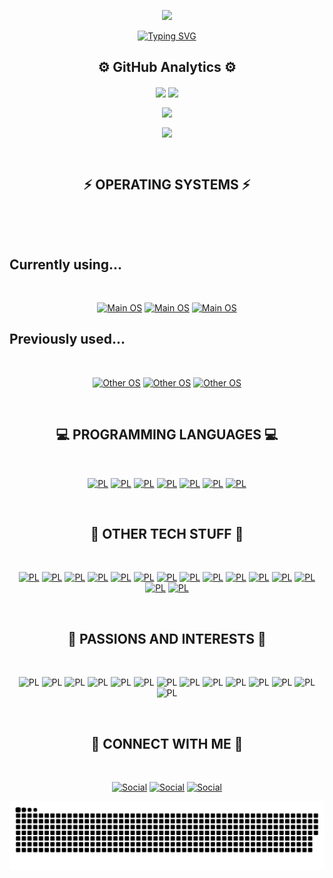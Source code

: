 <p align="center">
<img src="https://capsule-render.vercel.app/api?type=waving&color=timeGradient&height=300&&section=header&text=HI%20THERE!&fontSize=90&fontAlign=50&fontAlignY=30&desc=I%20am%20turtul!&descAlign=50&descSize=30&animation=twinkling">
</p>

<p align="center"> <a href="https://git.io/typing-svg"><img src="https://readme-typing-svg.herokuapp.com?font=Fira+Code&pause=1000&center=true&width=550&lines=Welcome+to+my+Github+profile!;+I+like+AI,+maths+and+programming.+;+I+am+interested+in+quantum+computing." alt="Typing SVG" /></a> </p>

<h2 align="center">⚙️ GitHub Analytics ⚙️</h2>

<p align="center">
<img align="center" width="400" src="https://github-readme-stats.vercel.app/api?username=turtulin&show_icons=true&theme=github_dark&hide_border=true"> 
<img align="center" width="400" src="https://streak-stats.demolab.com?user=turtulin&theme=github-dark&hide_border=true"> 
</p>
<p align="center">
<img align="center" width="400" src="https://github-profile-summary-cards.vercel.app/api/cards/repos-per-language?username=turtulin&theme=github_dark&hide_border=true" > 
</p>
<p align="center">
<img align="center" width="800" src="https://github-profile-summary-cards.vercel.app/api/cards/profile-details?username=turtulin&theme=github_dark&show_icons=true&bg_color=0111111"> 
</p>

<br> <h2 align="center">⚡ OPERATING SYSTEMS ⚡</h2>
<br> <p align="center"> 
<br> <h2 align="left">Currently using...</h2>
<br> <p align="center"> 
[![Main OS](https://img.shields.io/badge/EndeavourOS-7F7FFF?style=for-the-badge&logo=endeavouros&logoColor=ffffff)](https://endeavouros.com/)
[![Main OS](https://img.shields.io/badge/Debian-A81D33?style=for-the-badge&logo=debian&logoColor=ffffff)](https://www.debian.org/)
[![Main OS](https://img.shields.io/badge/Windows-0078D4?style=for-the-badge&logo=windows11&logoColor=ffffff)](https://www.microsoft.com/en-us/windows)
<br> <h2 align="left">Previously used...</h2>
<br> <p align="center"> 
[![Other OS](https://img.shields.io/badge/Ubuntu-E95420?style=for-the-badge&logo=ubuntu&logoColor=ffffff)](https://ubuntu.com/)
[![Other OS](https://img.shields.io/badge/Raspbian-A22846?style=for-the-badge&logo=raspberrypi&logoColor=ffffff)](https://www.raspberrypi.com/software/)
[![Other OS](https://img.shields.io/badge/ParrotOS-40AEF0?style=for-the-badge&logo=linux&logoColor=ffffff)](https://www.parrotsec.org/)
</p>

<br> <h2 align="center">💻 PROGRAMMING LANGUAGES 💻</h2>
<br> <p align="center"> 
[![PL](https://img.shields.io/badge/Java-fb7423?style=for-the-badge)](https://www.java.com/)
[![PL](https://img.shields.io/badge/Silq-01B4E4?style=for-the-badge)](https://silq.ethz.ch/)
[![PL](https://img.shields.io/badge/Python-3776AB?style=for-the-badge&logo=python&logoColor=ffffff)](https://www.python.org/)
[![PL](https://img.shields.io/badge/JavaScript-F7DF1E?style=for-the-badge&logo=javascript&logoColor=ffffff)](https://developer.mozilla.org/en-US/docs/Web/javascript)
[![PL](https://img.shields.io/badge/C-A8B9CC?style=for-the-badge&logo=c&logoColor=ffffff)](https://www.gnu.org/software/gnu-c-manual/gnu-c-manual.html)
[![PL](https://img.shields.io/badge/Haskell-5D4F85?style=for-the-badge&logo=haskell&logoColor=ffffff)](https://www.haskell.org/)
[![PL](https://img.shields.io/badge/R-276DC3?style=for-the-badge&logo=r&logoColor=ffffff)](https://www.r-project.org/)
</p>

<br> <h2 align="center">🤖 OTHER TECH STUFF 🤖</h2>
<br> <p align="center"> 
[![PL](https://img.shields.io/badge/Visual_Studio_Code-007ACC?style=for-the-badge&logo=visualstudiocode&logoColor=ffffff)](https://code.visualstudio.com/)
[![PL](https://img.shields.io/badge/IntelliJ-000000?style=for-the-badge&logo=intellijidea&logoColor=ffffff)](https://www.jetbrains.com/idea/)
[![PL](https://img.shields.io/badge/PyCharm-000000?style=for-the-badge&logo=pycharm&logoColor=ffffff)](https://www.jetbrains.com/pycharm/)
[![PL](https://img.shields.io/badge/Neovim-57A143?style=for-the-badge&logo=neovim&logoColor=ffffff)](https://neovim.io/)
[![PL](https://img.shields.io/badge/Git-F05032?style=for-the-badge&logo=git&logoColor=ffffff)](https://git-scm.com/)
[![PL](https://img.shields.io/badge/Github-181717?style=for-the-badge&logo=github&logoColor=ffffff)](https://github.com/)
[![PL](https://img.shields.io/badge/Arduino-00878F?style=for-the-badge&logo=arduino&logoColor=ffffff)](https://www.arduino.cc/)
[![PL](https://img.shields.io/badge/Raspberry_Pi-A22846?style=for-the-badge&logo=raspberrypi&logoColor=ffffff)](https://www.raspberrypi.com/)
[![PL](https://img.shields.io/badge/VMware-607078?style=for-the-badge&logo=vmware&logoColor=ffffff)](https://www.vmware.com/)
[![PL](https://img.shields.io/badge/Wireshark-1679A7?style=for-the-badge&logo=wireshark&logoColor=ffffff)](https://www.wireshark.org/)
[![PL](https://img.shields.io/badge/Bash-4EAA25?style=for-the-badge&logo=gnubash&logoColor=ffffff)](https://www.gnu.org/software/bash/manual/bash.html)
[![PL](https://img.shields.io/badge/PowerShell-5391FE?style=for-the-badge&logo=powershell&logoColor=ffffff)](https://learn.microsoft.com/en-us/powershell/)
[![PL](https://img.shields.io/badge/Power_BI-F2C811?style=for-the-badge&logo=powerbi&logoColor=ffffff)](https://app.powerbi.com/home)
[![PL](https://img.shields.io/badge/Microsoft_SQL_Server-CC2927?style=for-the-badge&logo=microsoftsqlserver&logoColor=ffffff)](https://www.microsoft.com/en-us/sql-server/sql-server-downloads)
[![PL](https://img.shields.io/badge/Microsoft_Excel-217346?style=for-the-badge&logo=microsoftexcel&logoColor=ffffff)](https://dev.mysql.com/)
</p>

<br> <h2 align="center">💫 PASSIONS AND INTERESTS 💫</h2>
<br> <p align="center"> 
![PL](https://img.shields.io/badge/Ballet-E9568E?style=for-the-badge)
![PL](https://img.shields.io/badge/Photography-31A8FF?style=for-the-badge&logo=adobephotoshop&logoColor=ffffff)
![PL](https://img.shields.io/badge/Travelling-FF5A5F?style=for-the-badge&logo=airbnb&logoColor=ffffff)
![PL](https://img.shields.io/badge/Movies-E50914?style=for-the-badge&logo=netflix&logoColor=ffffff)
![PL](https://img.shields.io/badge/Music-1DB954?style=for-the-badge&logo=spotify&logoColor=ffffff)
![PL](https://img.shields.io/badge/Dungeons_&_Dragons-ED1C24?style=for-the-badge&logo=dungeonsanddragons&logoColor=ffffff)
![PL](https://img.shields.io/badge/Videogames-E60012?style=for-the-badge&logo=nintendoswitch&logoColor=ffffff)
![PL](https://img.shields.io/badge/Maths_and_Science-DD1100?style=for-the-badge&logo=wolframmathematica&logoColor=ffffff)
![PL](https://img.shields.io/badge/Data_Science-276DC3?style=for-the-badge&logo=r&logoColor=ffffff)
![PL](https://img.shields.io/badge/Computer_Architecture-ED1C24?style=for-the-badge&logo=amd&logoColor=ffffff)
![PL](https://img.shields.io/badge/Machine_Learning-40AEF0?style=for-the-badge)
![PL](https://img.shields.io/badge/AI-ECD53F?style=for-the-badge)
![PL](https://img.shields.io/badge/Research_Methodologies-5C0D34?style=for-the-badge)
![PL](https://img.shields.io/badge/Quantum_Computing-541BAE?style=for-the-badge)
</p>

<br> <h2 align="center">🤝 CONNECT WITH ME 🤝</h2>
<br> <p align="center"> 
[![Social](https://img.shields.io/badge/Telegram-26A5E4?style=for-the-badge&logo=telegram&logoColor=ffffff)](https://t.me/congenial_potato)
[![Social](https://img.shields.io/badge/Instagram-E4405F?style=for-the-badge&logo=instagram&logoColor=ffffff)](https://www.instagram.com/martamusso_/)
[![Social](https://img.shields.io/badge/LinkedIn-0A66C2?style=for-the-badge&logo=linkedin&logoColor=ffffff)](https://www.linkedin.com/in/marta-musso-79bb3b255)
</p>

![Snake animation](https://raw.githubusercontent.com/turtulin/turtulin/output/github-contribution-grid-snake-dark.svg)

